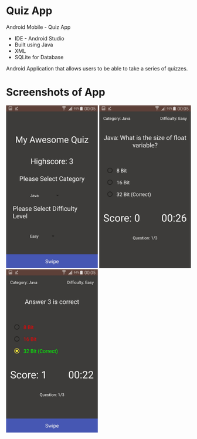 # Quiz App
Android Mobile - Quiz App
- IDE - Android Studio
- Built using Java 
- XML
- SQLite for Database

Android Application that allows users to be able to take a series of quizzes.

# Screenshots of App
<img src="screenshots/image1.jpeg" width=250> <img src="screenshots/image2.jpeg" width=250> <img src="screenshots/image3.jpeg" width=250>
